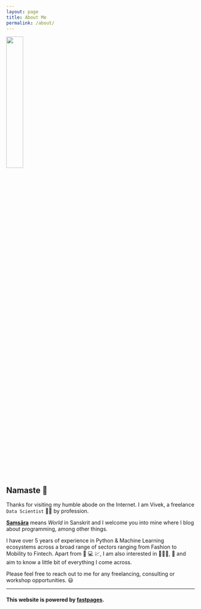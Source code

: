 ```yaml
---
layout: page
title: About Me
permalink: /about/
---
```


<img src="{{ site.baseurl }}/images/logo.png" width="30%" />

## Namaste 🙏

Thanks for visiting my humble abode on the Internet. I am Vivek, a freelance `Data Scientist` :man_technologist: by profession.

**[Saṃsāra](https://en.wikipedia.org/wiki/Sa%E1%B9%83s%C4%81ra)** means *World* in Sanskrit and I welcome you into mine where I blog about programming, among other things.

I have over 5 years of experience in Python & Machine Learning ecosystems across a broad range of sectors ranging from Fashion to Mobility to Fintech. Apart from :snake: :computer: :chart:, I am also interested in :tractor::man_farmer:, :musical_note: and aim to know a little bit of everything I come across.

Please feel free to reach out to me for any freelancing, consulting or workshop opportunities. 😃


---

#### This website is powered by **[fastpages](https://github.com/fastai/fastpages)**.
